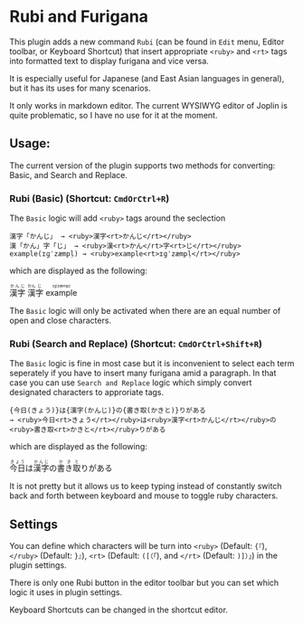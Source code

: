 # Rubi and Furigana

This plugin adds a new command `Rubi` (can be found in `Edit` menu, Editor toolbar, or Keyboard Shortcut) that insert appropriate `<ruby>` and `<rt>` tags into formatted text to display furigana and vice versa.

It is especially useful for Japanese (and East Asian languages in general), but it has its uses for many scenarios.

It only works in markdown editor. The current WYSIWYG editor of Joplin is quite problematic, so I have no use for it at the moment.

## Usage:

The current version of the plugin supports two methods for converting: Basic, and Search and Replace.

### Rubi (Basic) (Shortcut: `CmdOrCtrl+R`)

The `Basic` logic will add `<ruby>` tags around the seclection

```
漢字「かんじ」 → <ruby>漢字<rt>かんじ</rt></ruby>
漢「かん」字「じ」 → <ruby>漢<rt>かん</rt>字<rt>じ</rt></ruby>
example(ɪɡˈzæmpl̩) → <ruby>example<rt>ɪɡˈzæmpl̩</rt></ruby>
```

which are displayed as the following:

<ruby>漢字<rt>かんじ</rt></ruby>
<ruby>漢<rt>かん</rt>字<rt>じ</rt></ruby>
<ruby>example<rt>ɪɡˈzæmpl̩</rt></ruby>

The `Basic` logic will only be activated when there are an equal number of open and close characters.

### Rubi (Search and Replace) (Shortcut: `CmdOrCtrl+Shift+R`)

The `Basic` logic is fine in most case but it is inconvenient to select each term seperately if you have to insert many furigana amid a paragraph. In that case you can use `Search and Replace` logic which simply convert designated characters to approriate tags.

```
{今日(きょう)}は{漢字(かんじ)}の{書き取(かきと)}りがある 
→ <ruby>今日<rt>きょう</rt></ruby>は<ruby>漢字<rt>かんじ</rt></ruby>の<ruby>書き取<rt>かきと</rt></ruby>りがある

```

which are displayed as the following:

<ruby>今日<rt>きょう</rt></ruby>は<ruby>漢字<rt>かんじ</rt></ruby>の<ruby>書き取<rt>かきと</rt></ruby>りがある

It is not pretty but it allows us to keep typing instead of constantly switch back and forth between keyboard and mouse to toggle ruby characters.


## Settings

You can define which characters will be turn into `<ruby>` (Default: `{『`), `</ruby>` (Default: `}』`), `<rt>` (Default: `([（「`), and `</rt>` (Default: `)]）」`) in the plugin settings.

There is only one Rubi button in the editor toolbar but you can set which logic it uses in plugin settings.

Keyboard Shortcuts can be changed in the shortcut editor.



